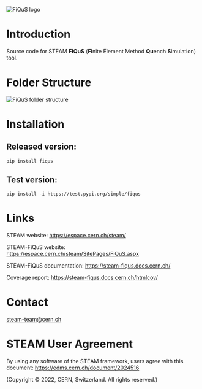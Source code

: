 ![FiQuS logo](docs/images/FiQuS_name_logo.svg)

# Introduction
Source code for STEAM **FiQuS** (**Fi**nite Element Method **Qu**ench **S**imulation) tool.

# Folder Structure
![FiQuS folder structure](docs/images/FiQuS_folder_structure.svg)

# Installation

## Released version:
```pip install fiqus```

## Test version:
```pip install -i https://test.pypi.org/simple/fiqus```

# Links
STEAM website: https://espace.cern.ch/steam/

STEAM-FiQuS website: https://espace.cern.ch/steam/SitePages/FiQuS.aspx

STEAM-FiQuS documentation: https://steam-fiqus.docs.cern.ch/ 

Coverage report: https://steam-fiqus.docs.cern.ch/htmlcov/ 

# Contact
steam-team@cern.ch

# STEAM User Agreement
By using any software of the STEAM framework, users agree with this document:
https://edms.cern.ch/document/2024516

(Copyright © 2022, CERN, Switzerland. All rights reserved.)
